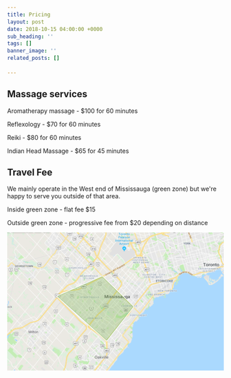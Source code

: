 ```yaml
---
title: Pricing
layout: post
date: 2018-10-15 04:00:00 +0000
sub_heading: ''
tags: []
banner_image: ''
related_posts: []

---
```

## Massage services

Aromatherapy massage - $100 for 60 minutes

Reflexology - $70 for 60 minutes

Reiki - $80 for 60 minutes

Indian Head Massage - $65 for 45 minutes

## Travel Fee

We mainly operate in the West end of Mississauga (green zone) but we're happy to serve you outside of that area.

Inside green zone - flat fee $15

Outside green zone - progressive fee from $20 depending on distance

![](/uploads/2018/10/16/travel-zone1.PNG)